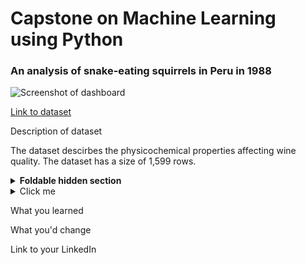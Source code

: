 # Capstone on Machine Learning using Python

### An analysis of snake-eating squirrels in Peru in 1988

![Screenshot of dashboard](https://i.imgur.com/UujCjhB.png)

[Link to dataset](https://people.sc.fsu.edu/~jburkardt/data/csv/addresses.csv)

Description of dataset

The dataset descirbes the physicochemical properties affecting wine quality. The dataset has a size of 1,599 rows.

<details>
<summary><b>Foldable hidden section</b></summary>

Any folded content here. It requires an empty line just above it!

</details>


<details>
  <summary>Click me</summary>
  
  ### Heading
  1. Foo
  2. Bar
     * Baz
     * Qux


</details>

What you learned

What you'd change

Link to your LinkedIn
